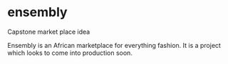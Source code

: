 ensembly
========

Capstone market place idea

Ensembly is an African marketplace for everything fashion. It is a project which looks to come into production soon.
